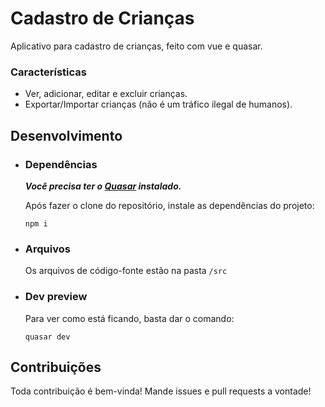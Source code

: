 # Cadastro de Crianças
Aplicativo para cadastro de crianças, feito com vue e quasar.

### Características
  - Ver, adicionar, editar e excluir crianças.
  - Exportar/Importar crianças (não é um tráfico ilegal de humanos).

## Desenvolvimento
  - ### Dependências
    **_Você precisa ter o [Quasar](https://quasar-framework.org/guide/#Development-with-Quasar-CLI-Recommended) instalado._**

    Após fazer o clone do repositório, instale as dependências do projeto:
    ```console
    npm i
    ```

  - ### Arquivos
    Os arquivos de código-fonte estão na pasta `/src`
  
  - ### Dev preview
    Para ver como está ficando, basta dar o comando:
    ```console
    quasar dev
    ```

## Contribuições
  Toda contribuição é bem-vinda! Mande issues e pull requests a vontade!
